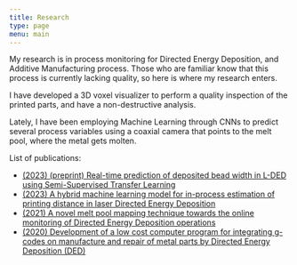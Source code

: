 ```yaml
---
title: Research
type: page
menu: main
---
```


My research is in process monitoring for Directed Energy Deposition, and
Additive Manufacturing process. Those who are familiar know that this process is
currently lacking quality, so here is where my research enters.

I have developed a 3D voxel visualizer to perform a quality inspection of the
printed parts, and have a non-destructive analysis.

Lately, I have been employing Machine Learning through CNNs to predict several
process variables using a coaxial camera that points to the melt pool, where the
metal gets molten.

List of publications:

- [(2023) (preprint) Real-time prediction of deposited bead width in L-DED using Semi-Supervised Transfer Learning](https://www.researchgate.net/publication/372383883_Real-time_prediction_of_deposited_bead_width_in_L-DED_using_Semi-Supervised_Transfer_Learning)  
- [(2023) A hybrid machine learning model for in-process estimation of printing distance in laser Directed Energy Deposition](https://link.springer.com/article/10.1007/s00170-023-11582-z)
- [(2021) A novel melt pool mapping technique towards the online monitoring of Directed Energy Deposition operations](https://www.sciencedirect.com/science/article/pii/S2351978921000688)
- [(2020) Development of a low cost computer program for integrating g-codes on manufacture and repair of metal parts by Directed Energy Deposition (DED)]()
